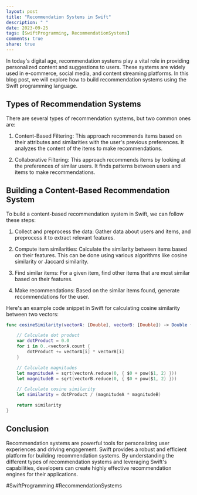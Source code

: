 ```yaml
---
layout: post
title: "Recommendation Systems in Swift"
description: " "
date: 2023-09-25
tags: [SwiftProgramming, RecommendationSystems]
comments: true
share: true
---
```


In today's digital age, recommendation systems play a vital role in providing personalized content and suggestions to users. These systems are widely used in e-commerce, social media, and content streaming platforms. In this blog post, we will explore how to build recommendation systems using the Swift programming language.

## Types of Recommendation Systems

There are several types of recommendation systems, but two common ones are:

1. Content-Based Filtering: This approach recommends items based on their attributes and similarities with the user's previous preferences. It analyzes the content of the items to make recommendations.

2. Collaborative Filtering: This approach recommends items by looking at the preferences of similar users. It finds patterns between users and items to make recommendations.

## Building a Content-Based Recommendation System

To build a content-based recommendation system in Swift, we can follow these steps:

1. Collect and preprocess the data: Gather data about users and items, and preprocess it to extract relevant features.

2. Compute item similarities: Calculate the similarity between items based on their features. This can be done using various algorithms like cosine similarity or Jaccard similarity.

3. Find similar items: For a given item, find other items that are most similar based on their features.

4. Make recommendations: Based on the similar items found, generate recommendations for the user.

Here's an example code snippet in Swift for calculating cosine similarity between two vectors:

```swift
func cosineSimilarity(vectorA: [Double], vectorB: [Double]) -> Double {

    // Calculate dot product
    var dotProduct = 0.0
    for i in 0..<vectorA.count {
        dotProduct += vectorA[i] * vectorB[i]
    }

    // Calculate magnitudes
    let magnitudeA = sqrt(vectorA.reduce(0, { $0 + pow($1, 2) }))
    let magnitudeB = sqrt(vectorB.reduce(0, { $0 + pow($1, 2) }))

    // Calculate cosine similarity
    let similarity = dotProduct / (magnitudeA * magnitudeB)

    return similarity
}
```

## Conclusion

Recommendation systems are powerful tools for personalizing user experiences and driving engagement. Swift provides a robust and efficient platform for building recommendation systems. By understanding the different types of recommendation systems and leveraging Swift's capabilities, developers can create highly effective recommendation engines for their applications.

#SwiftProgramming #RecommendationSystems